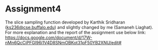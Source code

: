 # Assignment4
The slice sampling function developed by Karthik Sridharan (ks236@cse.buffalo.edu)
and slightly changed by me (Samaneh Liaghat).
For more explanation and the report of the assignment use below link:
https://docs.google.com/document/d/17W-nMn6QcCiPFGl96i1V4D8SNmOBKot31pF50YB2XNU/edit#
